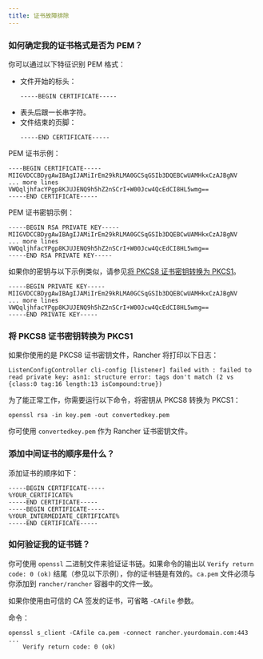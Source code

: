 ```yaml
---
title: 证书故障排除
---
```


<head>
  <link rel="canonical" href="https://ranchermanager.docs.rancher.com/zh/getting-started/installation-and-upgrade/other-installation-methods/rancher-on-a-single-node-with-docker/certificate-troubleshooting"/>
</head>

<DockerSupportWarning />

### 如何确定我的证书格式是否为 PEM？

你可以通过以下特征识别 PEM 格式：

- 文件开始的标头：
  ```
  -----BEGIN CERTIFICATE-----
  ```
- 表头后跟一长串字符。
- 文件结束的页脚：
  ```
  -----END CERTIFICATE-----
  ```

PEM 证书示例：

```
----BEGIN CERTIFICATE-----
MIIGVDCCBDygAwIBAgIJAMiIrEm29kRLMA0GCSqGSIb3DQEBCwUAMHkxCzAJBgNV
... more lines
VWQqljhfacYPgp8KJUJENQ9h5hZ2nSCrI+W00Jcw4QcEdCI8HL5wmg==
-----END CERTIFICATE-----
```

PEM 证书密钥示例：

```
-----BEGIN RSA PRIVATE KEY-----
MIIGVDCCBDygAwIBAgIJAMiIrEm29kRLMA0GCSqGSIb3DQEBCwUAMHkxCzAJBgNV
... more lines
VWQqljhfacYPgp8KJUJENQ9h5hZ2nSCrI+W00Jcw4QcEdCI8HL5wmg==
-----END RSA PRIVATE KEY-----
```

如果你的密钥与以下示例类似，请参见[将 PKCS8 证书密钥转换为 PKCS1](#将-pkcs8-证书密钥转换为-pkcs1)。

```
-----BEGIN PRIVATE KEY-----
MIIGVDCCBDygAwIBAgIJAMiIrEm29kRLMA0GCSqGSIb3DQEBCwUAMHkxCzAJBgNV
... more lines
VWQqljhfacYPgp8KJUJENQ9h5hZ2nSCrI+W00Jcw4QcEdCI8HL5wmg==
-----END PRIVATE KEY-----
```

### 将 PKCS8 证书密钥转换为 PKCS1

如果你使用的是 PKCS8 证书密钥文件，Rancher 将打印以下日志：

```
ListenConfigController cli-config [listener] failed with : failed to read private key: asn1: structure error: tags don't match (2 vs {class:0 tag:16 length:13 isCompound:true})
```

为了能正常工作，你需要运行以下命令，将密钥从 PKCS8 转换为 PKCS1：

```
openssl rsa -in key.pem -out convertedkey.pem
```

你可使用 `convertedkey.pem` 作为 Rancher 证书密钥文件。

### 添加中间证书的顺序是什么？

添加证书的顺序如下：

```
-----BEGIN CERTIFICATE-----
%YOUR_CERTIFICATE%
-----END CERTIFICATE-----
-----BEGIN CERTIFICATE-----
%YOUR_INTERMEDIATE_CERTIFICATE%
-----END CERTIFICATE-----
```

### 如何验证我的证书链？

你可使用 `openssl` 二进制文件来验证证书链。如果命令的输出以 `Verify return code: 0 (ok)` 结尾（参见以下示例），你的证书链是有效的。`ca.pem` 文件必须与你添加到 `rancher/rancher` 容器中的文件一致。

如果你使用由可信的 CA 签发的证书，可省略 `-CAfile` 参数。

命令：

```
openssl s_client -CAfile ca.pem -connect rancher.yourdomain.com:443
...
    Verify return code: 0 (ok)
```
